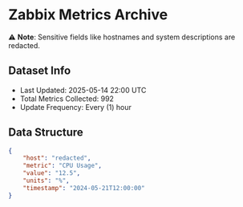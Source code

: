 # Zabbix Metrics Archive

⚠️ **Note**: Sensitive fields like hostnames and system descriptions are redacted.

## Dataset Info
- Last Updated: 2025-05-14 22:00 UTC
- Total Metrics Collected: 992
- Update Frequency: Every (1) hour

## Data Structure
```json
{
    "host": "redacted",
    "metric": "CPU Usage",
    "value": "12.5",
    "units": "%",
    "timestamp": "2024-05-21T12:00:00"
}
```
